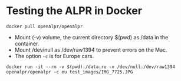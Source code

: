 # Testing the ALPR in Docker

`docker pull openalpr/openalpr`

- Mount (-v) volume, the current directory $(pwd) as /data in the container.
- Mount /dev/null as /dev/raw1394 to prevent errors on the Mac. 
- The option `-c` is for Europe cars.

`docker run -it --rm -v $(pwd):/data:ro -v /dev/null:/dev/raw1394 openalpr/openalpr -c eu test_images/IMG_7725.JPG`
